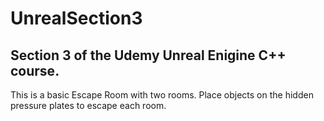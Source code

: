 # UnrealSection3
## Section 3 of the Udemy Unreal Enigine C++ course.
This is a basic Escape Room with two rooms. Place objects on the hidden pressure plates to escape each room.
